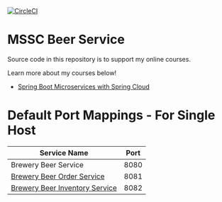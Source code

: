 [![CircleCI](https://circleci.com/gh/oddy-bassey/mssc-beer-service.svg?style=svg)](https://circleci.com/gh/oddy-bassey/mssc-beer-service)
# MSSC Beer Service

Source code in this repository is to support my online courses.

Learn more about my courses below!
* [Spring Boot Microservices with Spring Cloud](https://www.udemy.com/spring-boot-microservices-with-spring-cloud-beginner-to-guru/?couponCode=GIT_HUB2)


# Default Port Mappings - For Single Host
| Service Name | Port | 
| --------| -----|
| Brewery Beer Service | 8080 |
| [Brewery Beer Order Service](https://github.com/oddy-bassey/mssc-beer-order-service) | 8081 |
| [Brewery Beer Inventory Service](https://github.com/oddy-bassey/mssc-beer-inventory-service) | 8082 |
